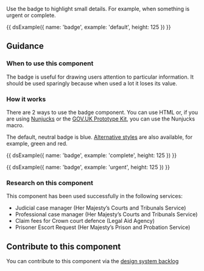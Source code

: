 Use the badge to highlight small details. For example, when something is urgent or complete.

{{ dsExample({
  name: 'badge',
  example: 'default',
  height: 125
}) }}

## Guidance

### When to use this component

The badge is useful for drawing users attention to particular information. It should be used sparingly because when used a lot it loses its value.

<!-- ### When not to use this component -->



### How it works

There are 2 ways to use the badge component. You can use HTML or, if you are using [Nunjucks](https://mozilla.github.io/nunjucks/) or the [GOV.UK Prototype Kit](https://govuk-prototype-kit.herokuapp.com/), you can use the Nunjucks macro.

The default, neutral badge is blue. [Alternative styles](/styles/badge/) are also available, for example, green and red.

{{ dsExample({
  name: 'badge',
  example: 'complete',
  height: 125
}) }}

{{ dsExample({
  name: 'badge',
  example: 'urgent',
  height: 125
}) }}

### Research on this component

This component has been used successfully in the following services:

- Judicial case manager (Her Majesty’s Courts and Tribunals Service)
- Professional case manager (Her Majesty’s Courts and Tribunals Service)
- Claim fees for Crown court defence (Legal Aid Agency)
- Prisoner Escort Request (Her Majesty’s Prison and Probation Service)

## Contribute to this component

You can contribute to this component via the [design system backlog](https://github.com/ministryofjustice/mojdt-design-system-backlog/)